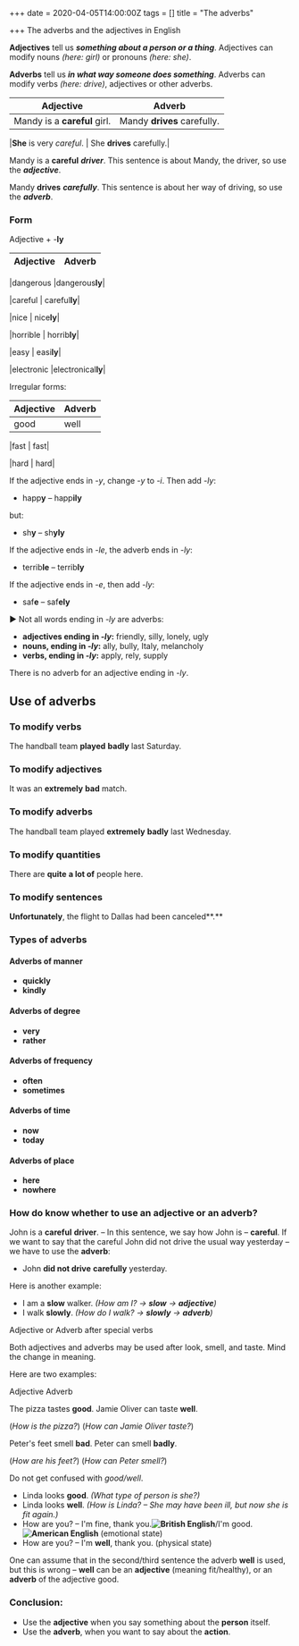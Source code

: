 +++
date = 2020-04-05T14:00:00Z
tags = []
title = "The adverbs"

+++
The adverbs and the adjectives in English

**Adjectives** tell us **_something about a person or a thing_**. Adjectives can modify nouns _(here: girl)_ or pronouns _(here: she)_.

**Adverbs** tell us **_in what way someone does something_**. Adverbs can modify verbs _(here: drive)_, adjectives or other adverbs.

   
| Adjective |Adverb |
|---|---|
|Mandy is a **careful** girl. |	Mandy **drives** carefully.|

|**She** is very _careful_.	|	She **drives** carefully.|

Mandy is a **careful** **_driver_**. This sentence is about Mandy, the driver, so use the **_adjective_**.

Mandy **drives** **_carefully_**. This sentence is about her way of driving, so use the **_adverb_**.

### Form

Adjective + -**ly**

|Adjective|Adverb|
|---|---|

|dangerous	|dangerous**ly**|

|careful	|	careful**ly**|

|nice		     |   nice**ly**|

|horrible	    |    horrib**ly**|

|easy		     |   easi**ly**|

|electronic	|electronical**ly**|

Irregular forms:

|Adjective|  Adverb|
|---|---|
|good		|well|

|fast		  |      fast|

|hard		   |     hard|

If the adjective ends in _-y_, change _-y_ to _-i_. Then add _-ly_:

* happ**y** – happ**ily**

but:

* sh**y** – sh**yly**

If the adjective ends in _-le_, the adverb ends in _-ly_:

* terrib**le** – terrib**ly**

If the adjective ends in _-e_, then add _-ly_:

* saf**e** – saf**ely**

► Not all words ending in _-ly_ are adverbs:

* **adjectives ending in _-ly_:** friendly, silly, lonely, ugly
* **nouns, ending in _-ly_:** ally, bully, Italy, melancholy
* **verbs, ending in _-ly_:** apply, rely, supply

There is no adverb for an adjective ending in _-ly_.

## Use of adverbs

### To modify verbs

The handball team **played** **badly** last Saturday.

### To modify adjectives

It was an **extremely** **bad** match.

### To modify adverbs

The handball team played **extremely** **badly** last Wednesday.

### To modify quantities

There are **quite** **a lot of** people here.

### To modify sentences

**Unfortunately**, the flight to Dallas had been canceled**.**

### Types of adverbs

#### Adverbs of manner

* **quickly**
* **kindly**

#### Adverbs of degree

* **very**
* **rather**

#### Adverbs of frequency

* **often**
* **sometimes**

#### Adverbs of time

* **now**
* **today**

#### Adverbs of place

* **here**
* **nowhere**

### How do know whether to use an adjective or an adverb?

John is a **careful** **driver**. – In this sentence, we say how John is – **careful**. If we want to say that the careful John did not drive the usual way yesterday – we have to use the **adverb**:

* John **did not drive** **carefully** yesterday.

Here is another example:

* I am a **slow** walker. _(How am I? → **slow** → **adjective**)_
* I walk **slowly**. _(How do I walk? → **slowly** → **adverb**)_

Adjective or Adverb after special verbs

Both adjectives and adverbs may be used after look, smell, and taste. Mind the change in meaning.

Here are two examples:

Adjective		               Adverb

The pizza tastes **good**.	   Jamie Oliver can taste **well**.

(_How is the pizza?_)	           (_How can Jamie Oliver taste?_)

Peter's feet smell **bad**.	   Peter can smell **badly**.

(_How are his feet?_)	           (_How can Peter smell?_)

Do not get confused with _good/well_.

* Linda looks **good**. _(What type of person is she?)_
* Linda looks **well**. _(How is Linda? – She may have been ill, but now she is fit again.)_
* How are you? – I'm fine, thank you.**![](https://www.englisch-hilfen.de/img/svg/be.svg "British English")**/I'm good.**![](https://www.englisch-hilfen.de/img/svg/ae.svg "American English")** (emotional state)
* How are you? – I'm **well**, thank you. (physical state)

One can assume that in the second/third sentence the adverb **well** is used, but this is wrong – **well** can be an **adjective** (meaning fit/healthy), or an **adverb** of the adjective good.

### Conclusion:

* Use the **adjective** when you say something about the **person** itself.
* Use the **adverb**, when you want to say about the **action**.
